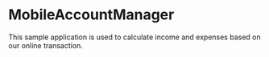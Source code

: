 # MobileAccountManager
This sample application is used to calculate income and expenses based on our online transaction.
